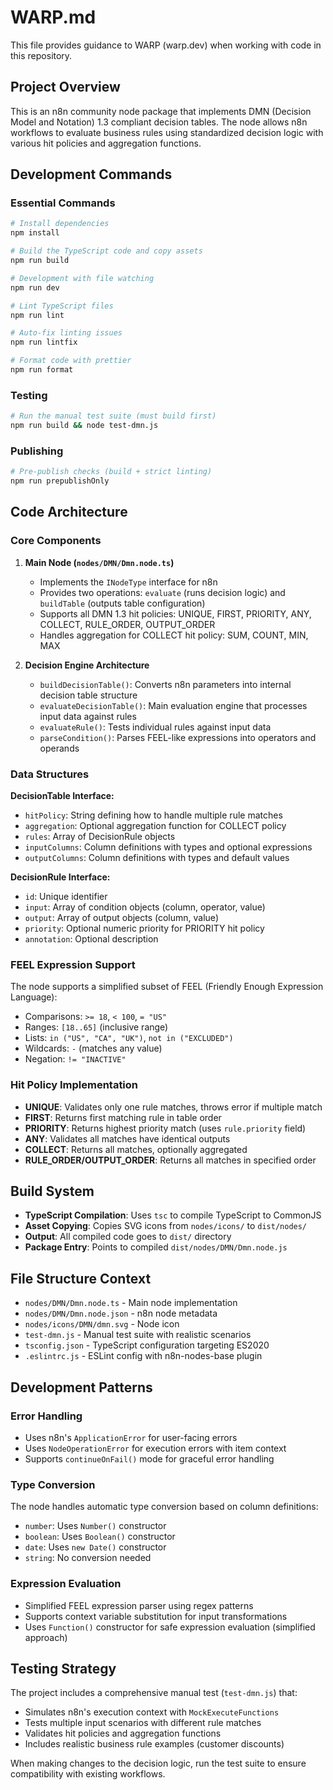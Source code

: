 # WARP.md

This file provides guidance to WARP (warp.dev) when working with code in this repository.

## Project Overview

This is an n8n community node package that implements DMN (Decision Model and Notation) 1.3 compliant decision tables. The node allows n8n workflows to evaluate business rules using standardized decision logic with various hit policies and aggregation functions.

## Development Commands

### Essential Commands
```bash
# Install dependencies
npm install

# Build the TypeScript code and copy assets
npm run build

# Development with file watching
npm run dev

# Lint TypeScript files
npm run lint

# Auto-fix linting issues
npm run lintfix

# Format code with prettier
npm run format
```

### Testing
```bash
# Run the manual test suite (must build first)
npm run build && node test-dmn.js
```

### Publishing
```bash
# Pre-publish checks (build + strict linting)
npm run prepublishOnly
```

## Code Architecture

### Core Components

1. **Main Node (`nodes/DMN/Dmn.node.ts`)**
   - Implements the `INodeType` interface for n8n
   - Provides two operations: `evaluate` (runs decision logic) and `buildTable` (outputs table configuration)
   - Supports all DMN 1.3 hit policies: UNIQUE, FIRST, PRIORITY, ANY, COLLECT, RULE_ORDER, OUTPUT_ORDER
   - Handles aggregation for COLLECT hit policy: SUM, COUNT, MIN, MAX

2. **Decision Engine Architecture**
   - `buildDecisionTable()`: Converts n8n parameters into internal decision table structure
   - `evaluateDecisionTable()`: Main evaluation engine that processes input data against rules
   - `evaluateRule()`: Tests individual rules against input data
   - `parseCondition()`: Parses FEEL-like expressions into operators and operands

### Data Structures

**DecisionTable Interface:**
- `hitPolicy`: String defining how to handle multiple rule matches
- `aggregation`: Optional aggregation function for COLLECT policy
- `rules`: Array of DecisionRule objects
- `inputColumns`: Column definitions with types and optional expressions
- `outputColumns`: Column definitions with types and default values

**DecisionRule Interface:**
- `id`: Unique identifier
- `input`: Array of condition objects (column, operator, value)
- `output`: Array of output objects (column, value)
- `priority`: Optional numeric priority for PRIORITY hit policy
- `annotation`: Optional description

### FEEL Expression Support

The node supports a simplified subset of FEEL (Friendly Enough Expression Language):
- Comparisons: `>= 18`, `< 100`, `= "US"`
- Ranges: `[18..65]` (inclusive range)
- Lists: `in ("US", "CA", "UK")`, `not in ("EXCLUDED")`
- Wildcards: `-` (matches any value)
- Negation: `!= "INACTIVE"`

### Hit Policy Implementation

- **UNIQUE**: Validates only one rule matches, throws error if multiple match
- **FIRST**: Returns first matching rule in table order
- **PRIORITY**: Returns highest priority match (uses `rule.priority` field)
- **ANY**: Validates all matches have identical outputs
- **COLLECT**: Returns all matches, optionally aggregated
- **RULE_ORDER/OUTPUT_ORDER**: Returns all matches in specified order

## Build System

- **TypeScript Compilation**: Uses `tsc` to compile TypeScript to CommonJS
- **Asset Copying**: Copies SVG icons from `nodes/icons/` to `dist/nodes/`
- **Output**: All compiled code goes to `dist/` directory
- **Package Entry**: Points to compiled `dist/nodes/DMN/Dmn.node.js`

## File Structure Context

- `nodes/DMN/Dmn.node.ts` - Main node implementation
- `nodes/DMN/Dmn.node.json` - n8n node metadata
- `nodes/icons/DMN/dmn.svg` - Node icon
- `test-dmn.js` - Manual test suite with realistic scenarios
- `tsconfig.json` - TypeScript configuration targeting ES2020
- `.eslintrc.js` - ESLint config with n8n-nodes-base plugin

## Development Patterns

### Error Handling
- Uses n8n's `ApplicationError` for user-facing errors
- Uses `NodeOperationError` for execution errors with item context
- Supports `continueOnFail()` mode for graceful error handling

### Type Conversion
The node handles automatic type conversion based on column definitions:
- `number`: Uses `Number()` constructor
- `boolean`: Uses `Boolean()` constructor  
- `date`: Uses `new Date()` constructor
- `string`: No conversion needed

### Expression Evaluation
- Simplified FEEL expression parser using regex patterns
- Supports context variable substitution for input transformations
- Uses `Function()` constructor for safe expression evaluation (simplified approach)

## Testing Strategy

The project includes a comprehensive manual test (`test-dmn.js`) that:
- Simulates n8n's execution context with `MockExecuteFunctions`
- Tests multiple input scenarios with different rule matches
- Validates hit policies and aggregation functions
- Includes realistic business rule examples (customer discounts)

When making changes to the decision logic, run the test suite to ensure compatibility with existing workflows.
